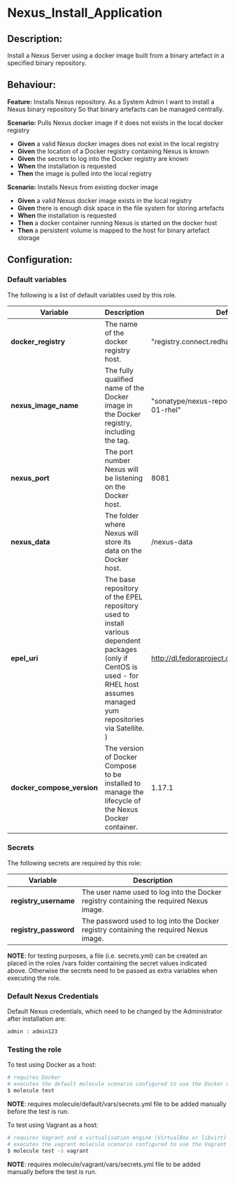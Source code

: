 # Nexus_Install_Application

## Description:

Install a Nexus Server using a docker image built from a binary artefact in a specified binary repository.

## Behaviour:

**Feature:** Installs Nexus repository.
As a System Admin
I want to install a Nexus binary repository
So that binary artefacts can be managed centrally.

**Scenario:** Pulls Nexus docker image if it does not exists  in the local docker registry
- **Given** a valid Nexus docker images does not exist in the local registry
- **Given** the location of a Docker registry containing Nexus is known
- **Given** the secrets to log into the Docker registry are known
- **When** the installation is requested
- **Then** the image is pulled into the local registry

**Scenario:** Installs Nexus from existing docker image
- **Given** a valid Nexus docker image exists in the local registry
- **Given** there is enough disk space in the file system for storing artefacts
- **When** the installation is requested
- **Then** a docker container running Nexus is started on the docker host
- **Then** a persistent volume is mapped to the host for binary artefact storage


## Configuration:

### Default variables

The following is a list of default variables used by this role.

| Variable  | Description  | Default  |
|---|---|---|
| **docker_registry** | The name of the docker registry host. |"registry.connect.redhat.com" |
| **nexus_image_name** | The fully qualified name of the Docker image in the Docker registry, including the tag. |"sonatype/nexus-repository-manager:3.6.0-01-rhel" |
| **nexus_port** | The port number Nexus will be listening on the Docker host. | 8081 |
| **nexus_data** | The folder where Nexus will store its data on the Docker host. | /nexus-data |
| **epel_uri** | The base repository of the EPEL repository used to install various dependent packages (only if CentOS is used - for RHEL host assumes managed yum repositories via Satellite. ) | http://dl.fedoraproject.org/pub/epel/7/x86_64/ |
| **docker_compose_version** | The version of Docker Compose to be installed to manage the lifecycle of the Nexus Docker container. | 1.17.1 |

### Secrets

The following secrets are required by this role:

| Variable  | Description  |
|---|---|
| **registry_username** | The user name used to log into the Docker registry containing the required Nexus image. |
| **registry_password** | The password used to log into the Docker registry containing the required Nexus image. |

**NOTE**: for testing purposes, a file (i.e. secrets.yml) can be created an placed in the roles /vars folder containing the secret values indicated above. Otherwise the secrets need to be passed as extra variables when executing the role.

### Default Nexus Credentials

Default Nexus credentials, which need to be changed by the Administrator after installation are:

```bash
admin : admin123
```

### Testing the role

To test using Docker as a host:

```bash
# requires Docker 
# executes the default molecule scenario configured to use the Docker driver  
$ molecule test
```

**NOTE**: requires molecule/default/vars/secrets.yml file to be added manually before the test is run.

To test using Vagrant as a host:

```bash
# requires Vagrant and a virtualisation engine (VirtualBox or libvirt)
# executes the vagrant molecule scenario configured to use the Vagrant driver 
$ molecule test -s vagrant
```

**NOTE**: requires molecule/vagrant/vars/secrets.yml file to be added manually before the test is run.
